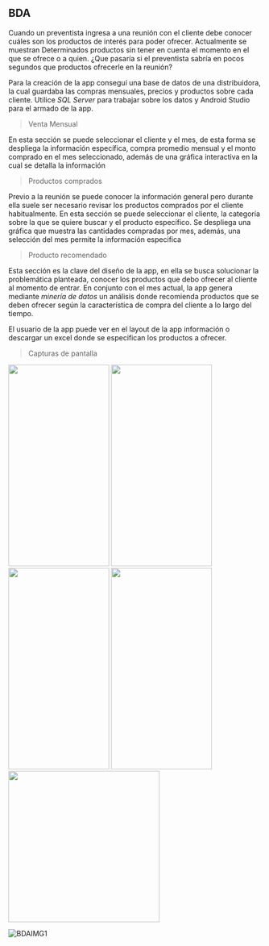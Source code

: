 ## BDA  

Cuando un preventista ingresa a una reunión con el cliente debe conocer cuáles son los productos de interés para poder ofrecer. Actualmente se muestran
Determinados productos sin tener en cuenta el momento en el que se ofrece o a quien. ¿Que pasaría si el preventista sabría en pocos segundos que productos ofrecerle en la reunión?

Para la creación de la app conseguí una base de datos de una distribuidora, la cual guardaba las compras mensuales, precios y productos sobre cada cliente.
Utilice *SQL Server* para trabajar sobre los datos y Android Studio para el armado de la app.

> Venta Mensual

En esta sección se puede seleccionar el cliente y el mes, de esta forma se despliega la información específica, compra promedio mensual y el monto comprado en el mes seleccionado,
además de una gráfica interactiva en la cual se detalla la información

> Productos comprados

Previo a la reunión se puede conocer la información general pero durante ella suele ser necesario revisar los productos comprados por el cliente habitualmente. En esta sección
se puede seleccionar el cliente, la categoría sobre la que se quiere buscar y el producto específico. Se despliega una gráfica que muestra las cantidades compradas por mes,
además, una selección del mes permite la información especifica

> Producto recomendado

Esta sección es la clave del diseño de la app, en ella se busca solucionar la problemática planteada, conocer los productos que debo ofrecer al cliente al momento de entrar.
En conjunto con el mes actual, la app genera mediante *minería de datos* un análisis donde recomienda productos que se deben ofrecer según la característica de compra del cliente
a lo largo del tiempo.

El usuario de la app puede ver en el layout de la app información o descargar un excel donde se especifican los productos a ofrecer.




> Capturas de pantalla

<p float="left">
<img src="https://scontent.fros9-1.fna.fbcdn.net/v/t39.30808-6/270409202_10209803678524572_256468901394625968_n.jpg?_nc_cat=108&ccb=1-5&_nc_sid=730e14&_nc_ohc=UoOaMVWV_5YAX_eGvkn&_nc_ht=scontent.fros9-1.fna&oh=00_AT_14J6BXdZy0J8JrPRT4XZpNCCx6zSJeAH0Wex-rG8U2g&oe=62306BA4" data-canonical-src="https://scontent.fros9-1.fna.fbcdn.net/v/t39.30808-6/270409202_10209803678524572_256468901394625968_n.jpg?_nc_cat=108&ccb=1-5&_nc_sid=730e14&_nc_ohc=UoOaMVWV_5YAX_eGvkn&_nc_ht=scontent.fros9-1.fna&oh=00_AT_14J6BXdZy0J8JrPRT4XZpNCCx6zSJeAH0Wex-rG8U2g&oe=62306BA4" width="200" height="400" />

  
  <img src="https://scontent.fros2-1.fna.fbcdn.net/v/t39.30808-6/270239162_10209803678644575_1186621157542228606_n.jpg?_nc_cat=100&ccb=1-5&_nc_sid=730e14&_nc_ohc=PaDRJrOPZEsAX-u5d3N&_nc_ht=scontent.fros2-1.fna&oh=00_AT_xdq0o-o96wNqDZbPtmb63HL_jGtKOei1La6u3HFcrHQ&oe=61D7F03D" data-canonical-src="https://scontent.fros2-1.fna.fbcdn.net/v/t39.30808-6/270239162_10209803678644575_1186621157542228606_n.jpg?_nc_cat=100&ccb=1-5&_nc_sid=730e14&_nc_ohc=PaDRJrOPZEsAX-u5d3N&_nc_ht=scontent.fros2-1.fna&oh=00_AT_xdq0o-o96wNqDZbPtmb63HL_jGtKOei1La6u3HFcrHQ&oe=61D7F03D" width="200" height="400" />

  
  <img src="https://scontent.fros2-1.fna.fbcdn.net/v/t39.30808-6/270188336_10209803678484571_3593874652975958633_n.jpg?_nc_cat=104&ccb=1-5&_nc_sid=730e14&_nc_ohc=YJOVdBYvnzkAX9XTW8A&_nc_ht=scontent.fros2-1.fna&oh=00_AT_metLDxtULwUoxS5Ej2YG_TnQ3_Fl1xAmTemRcKwni_w&oe=61D79BBD" data-canonical-src="https://scontent.fros2-1.fna.fbcdn.net/v/t39.30808-6/270188336_10209803678484571_3593874652975958633_n.jpg?_nc_cat=104&ccb=1-5&_nc_sid=730e14&_nc_ohc=YJOVdBYvnzkAX9XTW8A&_nc_ht=scontent.fros2-1.fna&oh=00_AT_metLDxtULwUoxS5Ej2YG_TnQ3_Fl1xAmTemRcKwni_w&oe=61D79BBD" width="200" height="400" />

  
  <img src="https://scontent.fros2-1.fna.fbcdn.net/v/t39.30808-6/270234164_10209803679244590_2222211874414139029_n.jpg?_nc_cat=108&ccb=1-5&_nc_sid=730e14&_nc_ohc=NGtWLfv8kwMAX9ygSCk&_nc_oc=AQm4sCmJu_PjYsulmeSxaiYQ7jnxJc8vduBjLpsLS7MEUFROMbGZUncv75bP18rlqGM&_nc_ht=scontent.fros2-1.fna&oh=00_AT-cHiZVOUCxYr3gid3cbNdPAi1PGPpXSkhwxxTKE1h3TQ&oe=61D67DB6" data-canonical-src="https://scontent.fros2-1.fna.fbcdn.net/v/t39.30808-6/270234164_10209803679244590_2222211874414139029_n.jpg?_nc_cat=108&ccb=1-5&_nc_sid=730e14&_nc_ohc=NGtWLfv8kwMAX9ygSCk&_nc_oc=AQm4sCmJu_PjYsulmeSxaiYQ7jnxJc8vduBjLpsLS7MEUFROMbGZUncv75bP18rlqGM&_nc_ht=scontent.fros2-1.fna&oh=00_AT-cHiZVOUCxYr3gid3cbNdPAi1PGPpXSkhwxxTKE1h3TQ&oe=61D67DB6" width="200" height="400" />


  
  <img src="https://scontent.fros2-1.fna.fbcdn.net/v/t39.30808-6/269967659_10209803699965108_3001825493663848744_n.jpg?_nc_cat=107&ccb=1-5&_nc_sid=730e14&_nc_ohc=FtYp_QZOM6wAX_hZOwW&_nc_ht=scontent.fros2-1.fna&oh=00_AT9kPr5UU9YCWqjIyJkQJoQgKtAyP5LZwsEUP5GyQlUHOg&oe=61D69BA7" data-canonical-src="https://scontent.fros2-1.fna.fbcdn.net/v/t39.30808-6/269967659_10209803699965108_3001825493663848744_n.jpg?_nc_cat=107&ccb=1-5&_nc_sid=730e14&_nc_ohc=FtYp_QZOM6wAX_hZOwW&_nc_ht=scontent.fros2-1.fna&oh=00_AT9kPr5UU9YCWqjIyJkQJoQgKtAyP5LZwsEUP5GyQlUHOg&oe=61D69BA7" height="300" />
</p>

![BDAIMG1](https://github.com/Martin-Ball/BDA/blob/main/BDA.gif)

